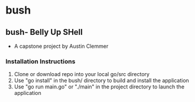 # bush
## bush- Belly Up SHell

- A capstone project by Austin Clemmer

### Installation Instructions
1. Clone or download repo into your local go/src directory
2. Use "go install" in the bush/ directory to build and install the application
3. Use "go run main.go" or "./main" in the project directory to launch the application
